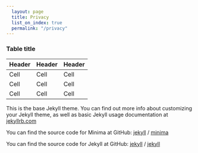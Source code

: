 ```yaml
---
  layout: page
  title: Privacy
  list_on_index: true
  permalink: "/privacy"
---
```


### Table title

| Header | Header | Header |
| --- | --- | --- |
| Cell | Cell | Cell |
| Cell | Cell | Cell |
| Cell | Cell | Cell |

This is the base Jekyll theme. You can find out more info about customizing your Jekyll theme, as well as basic Jekyll usage documentation at [jekyllrb.com](https://jekyllrb.com/)

You can find the source code for Minima at GitHub:
[jekyll](https://github.com/jekyll) /
[minima](https://github.com/jekyll/minima)

You can find the source code for Jekyll at GitHub:
[jekyll](https://github.com/jekyll) /
[jekyll](https://github.com/jekyll/jekyll)